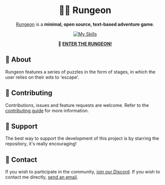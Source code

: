 <div align="center">

# 🏃‍♂️ Rungeon

[Rungeon](https://devkennyy.github.io/rungeon/) is a **minimal, open source, text-based adventure game**.

[![My Skills](https://skillicons.dev/icons?i=js,css,html)](https://skillicons.dev)

🚪 <b>[ENTER THE RUNGEON!](https://devkennyy.github.io/rungeon/)</b>

</div>

## 📙 About

Rungeon features a series of puzzles in the form of stages, in which the user relies on their wits to 'escape'. 

<!--
- List noteworthy features.
- State what problem it solves/the aim.
-->

## 🤝 Contributing

Contributions, issues and feature requests are welcome. Refer to the [contributing guide](contributing.md) for more information.

<!--
- Code Style/Requirements
- Format for commit messages
- Add link for CONTRIBUTING.md
-->

<!--
## 📝 TODO

- Next steps
- Features planned
- Known bugs (shortlist)
-->

## 💛 Support

The best way to support the development of this project is by starring the repository, it's really encouraging!

## 📨 Contact

If you wish to participate in the community, [join our Discord](https://discord.gg/SFX2KSuzep). If you wish to contact me directly, [send an email](mailto:devkenny@outlook.com).

<!--
- Email address
- Google Group/mailing list (if applicable)
- IRC or Slack (if applicable)
-->

<!--
## 📜 License

This content is licensed under the GNU Public GPL-3.0 license
-->

